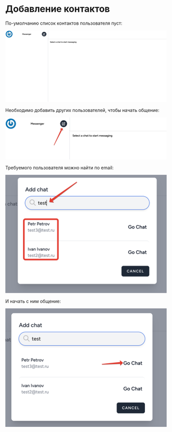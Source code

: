 # Добавление контактов

По-умолчанию список контактов пользователя пуст:

![](img/01.png)

Необходимо добавить других пользователей, чтобы начать общение:

![](img/02.png)

Требуемого пользователя можно найти по email:

![](img/03.png)

И начать с ним общение:

![](img/04.png)


